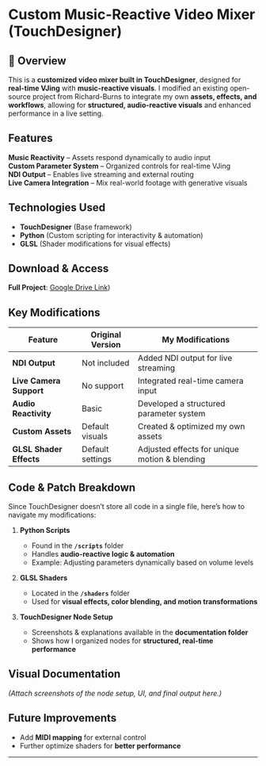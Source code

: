 # Custom Music-Reactive Video Mixer (TouchDesigner)

## 📌 Overview
This is a **customized video mixer built in TouchDesigner**, designed for **real-time VJing** with **music-reactive visuals**. I modified an existing open-source project from Richard-Burns to integrate my own **assets, effects, and workflows**, allowing for **structured, audio-reactive visuals** and enhanced performance in a live setting.

##  Features  
 **Music Reactivity** – Assets respond dynamically to audio input  
 **Custom Parameter System** – Organized controls for real-time VJing  
 **NDI Output** – Enables live streaming and external routing  
 **Live Camera Integration** – Mix real-world footage with generative visuals  

## Technologies Used  
- **TouchDesigner** (Base framework)  
- **Python** (Custom scripting for interactivity & automation)  
- **GLSL** (Shader modifications for visual effects)  

## Download & Access  
 **Full Project**: [Google Drive Link](https://drive.google.com/file/d/1IZFNW9_LoYhfV4_w-USia7tNcZZi2fd7/view?usp=sharing))  

##  Key Modifications  
| Feature        | Original Version | My Modifications |
|---------------|-----------------|------------------|
| **NDI Output** | Not included | Added NDI output for live streaming |
| **Live Camera Support** | No support | Integrated real-time camera input |
| **Audio Reactivity** | Basic | Developed a structured parameter system |
| **Custom Assets** | Default visuals | Created & optimized my own assets |
| **GLSL Shader Effects** | Default settings | Adjusted effects for unique motion & blending |

##  Code & Patch Breakdown  
Since TouchDesigner doesn’t store all code in a single file, here’s how to navigate my modifications:

1. **Python Scripts**  
   - Found in the **`/scripts`** folder  
   - Handles **audio-reactive logic & automation**  
   - Example: Adjusting parameters dynamically based on volume levels  

2. **GLSL Shaders**  
   - Located in the **`/shaders`** folder  
   - Used for **visual effects, color blending, and motion transformations**  

3. **TouchDesigner Node Setup**  
   - Screenshots & explanations available in the **documentation folder**  
   - Shows how I organized nodes for **structured, real-time performance**  

##  Visual Documentation  
*(Attach screenshots of the node setup, UI, and final output here.)*  

##  Future Improvements  
- Add **MIDI mapping** for external control  
- Further optimize shaders for **better performance**  

---

